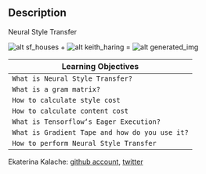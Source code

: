 ## Description
Neural Style Transfer

![alt sf_houses](https://i.imgur.com/fyy34tH.jpg?1) + ![alt keith_haring](https://i.imgur.com/VSfmQe7.jpg?1) = ![alt generated_img](https://i.imgur.com/WowpanU.png?1)


| Learning Objectives  |
| ---------------- |
| `What is Neural Style Transfer?` |
| `What is a gram matrix?` |
| `How to calculate style cost` |
| `How to calculate content cost` |
| `What is Tensorflow‘s Eager Execution?` |
| `What is Gradient Tape and how do you use it?`  |
| `How to perform Neural Style Transfer` |

Ekaterina Kalache: [github account](https://github.com/KatyaKalache), [twitter](https://twitter.com/KatyaKalache)
